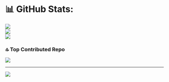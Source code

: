 # 📊 GitHub Stats:
![](https://github-readme-stats.vercel.app/api?username=Clxssyy&theme=prussian&hide_border=false&include_all_commits=true&count_private=false)<br/>
![](https://github-readme-streak-stats.herokuapp.com/?user=Clxssyy&theme=prussian&hide_border=false)<br/>
![](https://github-readme-stats.vercel.app/api/top-langs/?username=Clxssyy&theme=prussian&hide_border=false&include_all_commits=true&count_private=false&layout=compact)

### 🔝 Top Contributed Repo
![](https://github-contributor-stats.vercel.app/api?username=Clxssyy&limit=5&theme=dark&combine_all_yearly_contributions=true)

---
[![](https://visitcount.itsvg.in/api?id=Clxssyy&icon=5&color=0)](https://visitcount.itsvg.in)

<!-- Proudly created with GPRM ( https://gprm.itsvg.in ) -->
